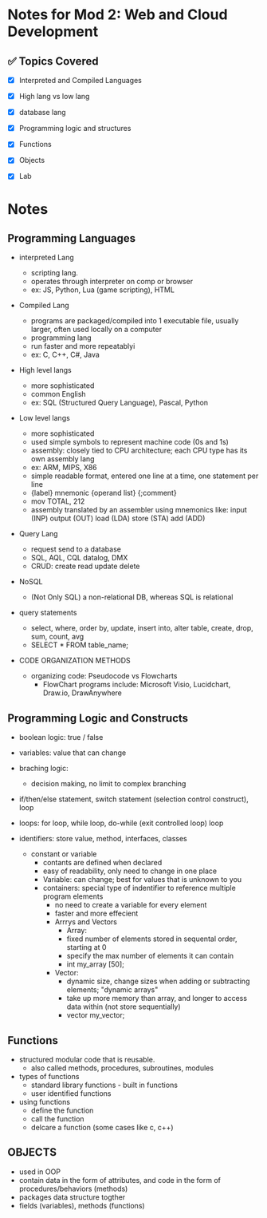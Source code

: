 # Notes for Mod 2: Web and Cloud Development

## ✅ Topics Covered
- [x] Interpreted and Compiled Languages
- [x] High lang vs low lang
- [x] database lang
- [x] Programming logic and structures
- [x] Functions
- [x] Objects
- [x] Lab




# Notes

## Programming Languages
- interpreted Lang
  - scripting lang.
  - operates through interpreter on comp or browser
  - ex: JS, Python, Lua (game scripting), HTML
- Compiled Lang
  - programs are packaged/compiled into 1 executable file, usually larger, often used locally on a computer
  - programming lang
  - run faster and more repeatablyi
  - ex: C, C++, C#, Java

- High level langs
  - more sophisticated
  - common English
  - ex: SQL (Structured Query Language), Pascal, Python

- Low level langs
  - more sophisticated
  - used simple symbols to represent machine code (0s and 1s)
  - assembly: closely tied to CPU architecture; each CPU type has its own assembly lang
  - ex: ARM, MIPS, X86
  - simple readable format, entered one line at a time, one statement per line
  - {label} mnemonic {operand list} {;comment}
  - mov TOTAL, 212
  - assembly translated by an assembler using mnemonics like: input (INP) output (OUT) load (LDA) store (STA) add (ADD)

- Query Lang
   - request send to a database 
   - SQL, AQL, CQL datalog, DMX
   - CRUD: create read update delete

 - NoSQL
    - (Not Only SQL) a non-relational DB, whereas SQL is relational

 - query statements
    - select, where, order by, update, insert into, alter table, create, drop, sum, count, avg
    - SELECT * FROM table_name;

- CODE ORGANIZATION METHODS
    - organizing code: Pseudocode vs Flowcharts
        - FlowChart programs include: Microsoft Visio, Lucidchart, Draw.io, DrawAnywhere

## Programming Logic and Constructs
- boolean logic: true / false
- variables: value that can change
- braching logic:
    - decision making, no limit to complex branching
- if/then/else statement, switch statement (selection control construct), loop
- loops: for loop, while loop, do-while (exit controlled loop) loop

- identifiers: store value, method, interfaces, classes
    - constant or variable
        - contants are defined when declared
        - easy of readability, only need to change in one place
        - Variable: can change; best for values that is unknown to you
        - containers: special type of indentifier to reference multiple program elements
            - no need to create a variable for every  element
            - faster and more effecient
            - Arrrys and Vectors
                - Array:
                - fixed number of elements stored in sequental order, starting at 0
                - specify the max number of elements it can contain
                - int my_array [50];
            - Vector:
                - dynamic size, change sizes when adding or subtracting elements; "dynamic arrays"
                - take up more memory than array, and longer to access data within (not store sequentially)
                - vector <int> my_vector;

## Functions
- structured modular code that is reusable.
    - also called methods, procedures, subroutines, modules
- types of functions
    - standard library functions - built in functions
    - user identified functions
- using functions
    - define the function
    - call the function
    - delcare a function (some cases like c, c++)
 
## OBJECTS
- used in OOP
- contain data in the form of attributes, and code in the form of procedures/behaviors (methods)
- packages data structure togther
- fields (variables), methods (functions)





































































